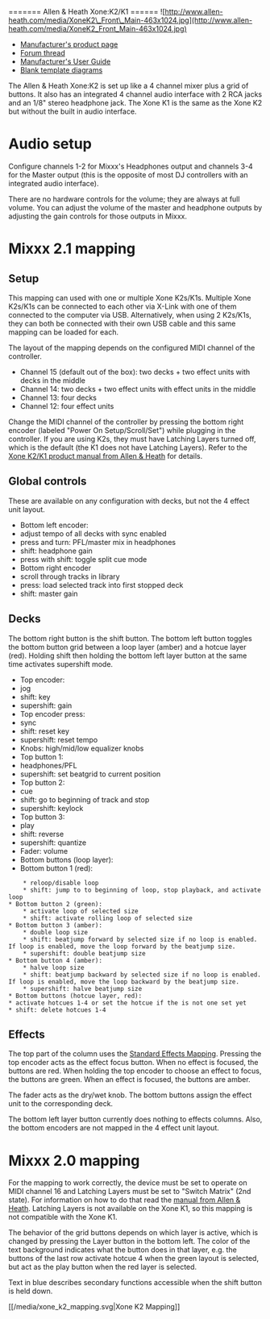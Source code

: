 \======= Allen & Heath Xone:K2/K1 ======
![http://www.allen-heath.com/media/XoneK2\_Front\_Main-463x1024.jpg](http://www.allen-heath.com/media/XoneK2_Front_Main-463x1024.jpg)

  - [Manufacturer's product
    page](http://www.allen-heath.com/ahproducts/xonek2/)
  - [Forum thread](http://mixxx.org/forums/viewtopic.php?f=7&t=3776)
  - [Manufacturer's User
    Guide](http://www.allen-heath.com/media/Xone+K2_UG_AP8509_2.pdf)
  - [Blank template
    diagrams](http://www.allen-heath.com/media/Xone+K2+Blank+Overlays.zip)

The Allen & Heath Xone:K2 is set up like a 4 channel mixer plus a grid
of buttons. It also has an integrated 4 channel audio interface with 2
RCA jacks and an 1/8" stereo headphone jack. The Xone K1 is the same as
the Xone K2 but without the built in audio interface.

# Audio setup

Configure channels 1-2 for Mixxx's Headphones output and channels 3-4
for the Master output (this is the opposite of most DJ controllers with
an integrated audio interface).

There are no hardware controls for the volume; they are always at full
volume. You can adjust the volume of the master and headphone outputs by
adjusting the gain controls for those outputs in Mixxx.

# Mixxx 2.1 mapping

## Setup

This mapping can used with one or multiple Xone K2s/K1s. Multiple Xone
K2s/K1s can be connected to each other via X-Link with one of them
connected to the computer via USB. Alternatively, when using 2 K2s/K1s,
they can both be connected with their own USB cable and this same
mapping can be loaded for each.

The layout of the mapping depends on the configured MIDI channel of the
controller.

  - Channel 15 (default out of the box): two decks + two effect units
    with decks in the middle
  - Channel 14: two decks + two effect units with effect units in the
    middle
  - Channel 13: four decks
  - Channel 12: four effect units

Change the MIDI channel of the controller by pressing the bottom right
encoder (labeled "Power On Setup/Scroll/Set") while plugging in the
controller. If you are using K2s, they must have Latching Layers turned
off, which is the default (the K1 does not have Latching Layers). Refer
to the [Xone K2/K1 product manual from Allen &
Heath](http://www.allen-heath.com/media/Xone+K2_UG_AP8509_2.pdf) for
details.

## Global controls

These are available on any configuration with decks, but not the 4
effect unit layout.

  - Bottom left encoder:
  - adjust tempo of all decks with sync enabled
  - press and turn: PFL/master mix in headphones
  - shift: headphone gain
  - press with shift: toggle split cue mode
  - Bottom right encoder
  - scroll through tracks in library
  - press: load selected track into first stopped deck
  - shift: master gain

## Decks

The bottom right button is the shift button. The bottom left button
toggles the bottom button grid between a loop layer (amber) and a hotcue
layer (red). Holding shift then holding the bottom left layer button at
the same time activates supershift mode.

  - Top encoder:
  - jog
  - shift: key
  - supershift: gain
  - Top encoder press:
  - sync
  - shift: reset key
  - supershift: reset tempo
  - Knobs: high/mid/low equalizer knobs
  - Top button 1:
  - headphones/PFL
  - supershift: set beatgrid to current position
  - Top button 2:
  - cue
  - shift: go to beginning of track and stop
  - supershift: keylock
  - Top button 3:
  - play
  - shift: reverse
  - supershift: quantize
  - Fader: volume
  - Bottom buttons (loop layer):
  - Bottom button 1 (red):

<!-- end list -->

``` 
    * reloop/disable loop
    * shift: jump to to beginning of loop, stop playback, and activate loop
* Bottom button 2 (green):
    * activate loop of selected size
    * shift: activate rolling loop of selected size
* Bottom button 3 (amber):
    * double loop size
    * shift: beatjump forward by selected size if no loop is enabled. If loop is enabled, move the loop forward by the beatjump size.
    * supershift: double beatjump size
* Bottom button 4 (amber):
    * halve loop size
    * shift: beatjump backward by selected size if no loop is enabled. If loop is enabled, move the loop backward by the beatjump size.
    * supershift: halve beatjump size
* Bottom buttons (hotcue layer, red):
* activate hotcues 1-4 or set the hotcue if the is not one set yet
* shift: delete hotcues 1-4
```

## Effects

The top part of the column uses the [Standard Effects
Mapping](Standard%20Effects%20Mapping). Pressing the top encoder acts as
the effect focus button. When no effect is focused, the buttons are red.
When holding the top encoder to choose an effect to focus, the buttons
are green. When an effect is focused, the buttons are amber.

The fader acts as the dry/wet knob. The bottom buttons assign the effect
unit to the corresponding deck.

The bottom left layer button currently does nothing to effects columns.
Also, the bottom encoders are not mapped in the 4 effect unit layout.

# Mixxx 2.0 mapping

For the mapping to work correctly, the device must be set to operate on
MIDI channel 16 and Latching Layers must be set to "Switch Matrix" (2nd
state). For information on how to do that read the [manual from Allen &
Heath](http://www.allen-heath.com/media/Xone+K2_UG_AP8509_2.pdf).
Latching Layers is not available on the Xone K1, so this mapping is not
compatible with the Xone K1.

The behavior of the grid buttons depends on which layer is active, which
is changed by pressing the Layer button in the bottom left. The color of
the text background indicates what the button does in that layer, e.g.
the buttons of the last row activate hotcue 4 when the green layout is
selected, but act as the play button when the red layer is selected.

Text in blue describes secondary functions accessible when the shift
button is held down.

[[/media/xone_k2_mapping.svg|Xone K2 Mapping]]
